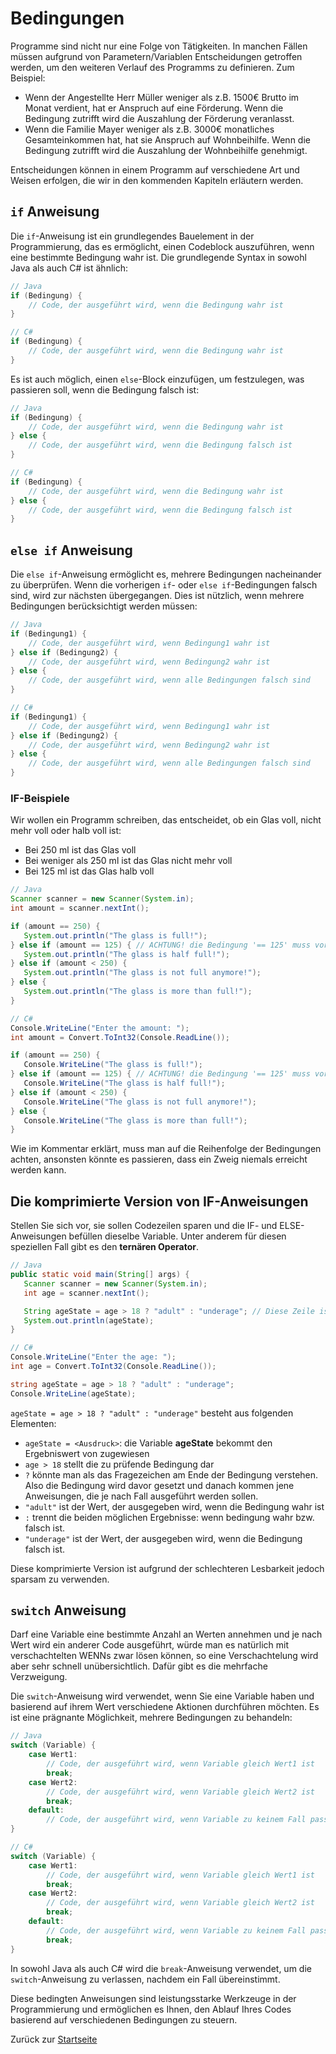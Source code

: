 # Bedingungen

Programme sind nicht nur eine Folge von Tätigkeiten. In manchen Fällen müssen aufgrund von Parametern/Variablen Entscheidungen getroffen werden, um den weiteren Verlauf des Programms zu definieren. Zum Beispiel:
- Wenn der Angestellte Herr Müller weniger als z.B. 1500€ Brutto im Monat verdient, hat er Anspruch auf eine Förderung. Wenn die Bedingung zutrifft wird die Auszahlung der Förderung veranlasst.
- Wenn die Familie Mayer weniger als z.B. 3000€ monatliches Gesamteinkommen hat, hat sie Anspruch auf Wohnbeihilfe. Wenn die Bedingung zutrifft wird die Auszahlung der Wohnbeihilfe genehmigt.

Entscheidungen können in einem Programm auf verschiedene Art und Weisen erfolgen, die wir in den kommenden Kapiteln erläutern werden.

## `if` Anweisung

Die `if`-Anweisung ist ein grundlegendes Bauelement in der Programmierung, das es ermöglicht, einen Codeblock auszuführen, wenn eine bestimmte Bedingung wahr ist. Die grundlegende Syntax in sowohl Java als auch C# ist ähnlich:

```java
// Java
if (Bedingung) {
    // Code, der ausgeführt wird, wenn die Bedingung wahr ist
}
```

```csharp
// C#
if (Bedingung) {
    // Code, der ausgeführt wird, wenn die Bedingung wahr ist
}
```

Es ist auch möglich, einen `else`-Block einzufügen, um festzulegen, was passieren soll, wenn die Bedingung falsch ist:

```java
// Java
if (Bedingung) {
    // Code, der ausgeführt wird, wenn die Bedingung wahr ist
} else {
    // Code, der ausgeführt wird, wenn die Bedingung falsch ist
}
```

```csharp
// C#
if (Bedingung) {
    // Code, der ausgeführt wird, wenn die Bedingung wahr ist
} else {
    // Code, der ausgeführt wird, wenn die Bedingung falsch ist
}
```

## `else if` Anweisung

Die `else if`-Anweisung ermöglicht es, mehrere Bedingungen nacheinander zu überprüfen. Wenn die vorherigen `if`- oder `else if`-Bedingungen falsch sind, wird zur nächsten übergegangen. Dies ist nützlich, wenn mehrere Bedingungen berücksichtigt werden müssen:

```java
// Java
if (Bedingung1) {
    // Code, der ausgeführt wird, wenn Bedingung1 wahr ist
} else if (Bedingung2) {
    // Code, der ausgeführt wird, wenn Bedingung2 wahr ist
} else {
    // Code, der ausgeführt wird, wenn alle Bedingungen falsch sind
}
```

```csharp
// C#
if (Bedingung1) {
    // Code, der ausgeführt wird, wenn Bedingung1 wahr ist
} else if (Bedingung2) {
    // Code, der ausgeführt wird, wenn Bedingung2 wahr ist
} else {
    // Code, der ausgeführt wird, wenn alle Bedingungen falsch sind
}
```

### IF-Beispiele

Wir wollen ein Programm schreiben, das entscheidet, ob ein Glas voll, nicht mehr voll oder halb voll ist:
- Bei 250 ml ist das Glas voll
- Bei weniger als 250 ml ist das Glas nicht mehr voll
- Bei 125 ml ist das Glas halb voll

```Java
// Java
Scanner scanner = new Scanner(System.in);
int amount = scanner.nextInt();

if (amount == 250) {
   System.out.println("The glass is full!");
} else if (amount == 125) { // ACHTUNG! die Bedingung '== 125' muss vor '< 250' geprüft werden, ansonsten greift immer nur '< 250'
   System.out.println("The glass is half full!");
} else if (amount < 250) {
   System.out.println("The glass is not full anymore!");
} else {
   System.out.println("The glass is more than full!");
}
```

```csharp
// C#
Console.WriteLine("Enter the amount: ");
int amount = Convert.ToInt32(Console.ReadLine());

if (amount == 250) {
   Console.WriteLine("The glass is full!");
} else if (amount == 125) { // ACHTUNG! die Bedingung '== 125' muss vor '< 250' geprüft werden, ansonsten greift immer nur '< 250'
   Console.WriteLine("The glass is half full!");
} else if (amount < 250) {
   Console.WriteLine("The glass is not full anymore!");
} else {
   Console.WriteLine("The glass is more than full!");
}
```

Wie im Kommentar erklärt, muss man auf die Reihenfolge der Bedingungen achten, ansonsten könnte es passieren, dass ein Zweig niemals erreicht werden kann.

## Die komprimierte Version von IF-Anweisungen

Stellen Sie sich vor, sie sollen Codezeilen sparen und die IF- und ELSE-Anweisungen befüllen dieselbe Variable. Unter anderem für diesen speziellen Fall gibt es den **ternären Operator**.

```Java
// Java
public static void main(String[] args) {
   Scanner scanner = new Scanner(System.in);
   int age = scanner.nextInt();

   String ageState = age > 18 ? "adult" : "underage"; // Diese Zeile ist wird unten erklärt
   System.out.println(ageState);
}

```

```csharp
// C#
Console.WriteLine("Enter the age: ");
int age = Convert.ToInt32(Console.ReadLine());

string ageState = age > 18 ? "adult" : "underage";
Console.WriteLine(ageState);
```

`ageState = age > 18 ? "adult" : "underage"` besteht aus folgenden Elementen:
- `ageState = <Ausdruck>`: die Variable **ageState** bekommt den Ergebniswert von <Ausdruck> zugewiesen
- `age > 18` stellt die zu prüfende Bedingung dar
- `?` könnte man als das Fragezeichen am Ende der Bedingung verstehen. Also die Bedingung wird davor gesetzt und danach kommen jene Anweisungen, die je nach Fall ausgeführt werden sollen.
- `"adult"` ist der Wert, der ausgegeben wird, wenn die Bedingung wahr ist
- `:` trennt die beiden möglichen Ergebnisse: wenn bedingung wahr bzw. falsch ist.
- `"underage"` ist der Wert, der ausgegeben wird, wenn die Bedingung falsch ist.

Diese komprimierte Version ist aufgrund der schlechteren Lesbarkeit jedoch sparsam zu verwenden.

## `switch` Anweisung

Darf eine Variable eine bestimmte Anzahl an Werten annehmen und je nach Wert wird ein anderer Code ausgeführt, würde man es natürlich mit verschachtelten WENNs zwar lösen können, so eine Verschachtelung wird aber sehr schnell unübersichtlich. Dafür gibt es die mehrfache Verzweigung. 

Die `switch`-Anweisung wird verwendet, wenn Sie eine Variable haben und basierend auf ihrem Wert verschiedene Aktionen durchführen möchten. Es ist eine prägnante Möglichkeit, mehrere Bedingungen zu behandeln:

```java
// Java
switch (Variable) {
    case Wert1:
        // Code, der ausgeführt wird, wenn Variable gleich Wert1 ist
        break;
    case Wert2:
        // Code, der ausgeführt wird, wenn Variable gleich Wert2 ist
        break;
    default:
        // Code, der ausgeführt wird, wenn Variable zu keinem Fall passt
}
```

```csharp
// C#
switch (Variable) {
    case Wert1:
        // Code, der ausgeführt wird, wenn Variable gleich Wert1 ist
        break;
    case Wert2:
        // Code, der ausgeführt wird, wenn Variable gleich Wert2 ist
        break;
    default:
        // Code, der ausgeführt wird, wenn Variable zu keinem Fall passt
        break;
}
```

In sowohl Java als auch C# wird die `break`-Anweisung verwendet, um die `switch`-Anweisung zu verlassen, nachdem ein Fall übereinstimmt.

Diese bedingten Anweisungen sind leistungsstarke Werkzeuge in der Programmierung und ermöglichen es Ihnen, den Ablauf Ihres Codes basierend auf verschiedenen Bedingungen zu steuern.

Zurück zur [Startseite](README.md)
